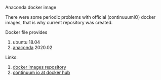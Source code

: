 Anaconda docker image

There were some periodic problems with official (continuuumIO) docker images, that is why current repository was created.

Docker file provides 
1. ubuntu 18.04
2. [anaconda](https://anaconda.org/anaconda/python) 2020.02

Links:
1. [docker images repository](https://github.com/ContinuumIO/docker-images)
2. [continuum io at docker hub](https://hub.docker.com/u/continuumio/)
